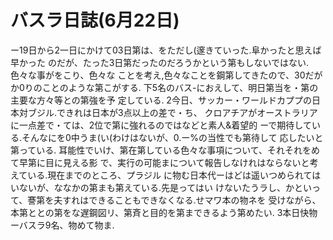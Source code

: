 # バスラ日誌(6月22日)

ー19日から2一日にかけて03日第は、をただし(邃きていった.阜かったと思えば早かった
のだが、たった3日第だったのだろうかという第もしないではない.色々な事がをこり、色々な
ことを考え,色々なことを鋼第してきたので、30だがか0りのことのような第こがする.
下5名のバス-におえして、明日第当を・第の主要な方々等との第強を予
定している.
2今日、サッカー・ワールドカププの日本対ブジル.できれは日本が3点以上の差で・ち、
クロアチアがオーストラリアに一点差で・ては、2位で第に強れるのではなどと素人&着望的
ーで期待している.そんなにを0中うま(い(わけはないが、0.ー%の当性でも第待して
応したいと第っている.
耳能性でいけ、第在第している色々な事項について、それそれをめて早第に目に見える影
で、実行の可能まについて報告しなけれはならないと考えている.現在までのところ、プラジル
に物む日本代ーはどは遥いつめられてはいないが、ななかの第まも第えている.先是ってはい
けないたうラし、かといって、謇第を夫すれはできることもできなくなる.せマワ本の物ネを
受けながら、本第ととの第をな遅鋼図リ、第斉と目的を第まできるよう第めたい.
3本日快物ーバスラ9名、物めて物ま.
